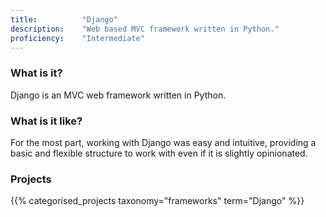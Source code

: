 ```yaml
---
title: 			"Django"
description: 	"Web based MVC framework written in Python."
proficiency:	"Intermediate"
---
```


### What is it?
Django is an MVC web framework written in Python.

### What is it like?
For the most part, working with Django was easy and intuitive, providing a basic and flexible structure to work with even if it is slightly opinionated.

### Projects
{{% categorised_projects taxonomy="frameworks" term="Django" %}}